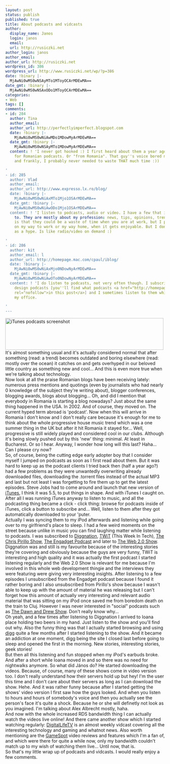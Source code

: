 ```yaml
---
layout: post
status: publish
published: true
title: About podcasts and vidcasts
author:
  display_name: Janos
  login: janos
  email: 
  url: http://rusiczki.net
author_login: janos
author_email: 
author_url: http://rusiczki.net
wordpress_id: 386
wordpress_url: http://www.rusiczki.net/wp/?p=386
date: !binary |-
  MjAwNi0wMS0wNSAyMTo1MToyOCArMDEwMA==
date_gmt: !binary |-
  MjAwNi0wMS0wNSAxODo1MToyOCArMDEwMA==
categories:
- Web
tags: []
comments:
- id: 284
  author: Tina
  author_email: 
  author_url: http://perfectlyimperfect.blogspot.com
  date: !binary |-
    MjAwNi0wMS0wNiAwMDo1MDowMyArMDEwMA==
  date_gmt: !binary |-
    MjAwNi0wMS0wNSAyMTo1MDowMyArMDEwMA==
  content: ! 'I never got hooked :) I first heard about them a year ago and I browsed
    for Romanian podcasts. Or "from Romania". That guy''s voice bored me to death
    and frankly, I probably never needed to waste THAT much time :))

'
- id: 285
  author: Vlad
  author_email: 
  author_url: http://www.expresso.lx.ro/blog/
  date: !binary |-
    MjAwNi0wMS0wNiAxMTo1Mjo1OSArMDEwMA==
  date_gmt: !binary |-
    MjAwNi0wMS0wNiAwODo1Mjo1OSArMDEwMA==
  content: ! 'I listen to podcasts, audio or video. I have a few that i''m subscribed
    to. They are mostly about my profession: news, tips, opinions, trends. The truth
    is that they could be a waste of time when you are at work, but I prefer listening
    on my way to work or my way home, when it gets enjoyable. But I don''t see them
    as a hype. Is like radio/video on demand :)

'
- id: 286
  author: kit
  author_email: l
  author_url: http://homepage.mac.com/cpaul/iblog/
  date: !binary |-
    MjAwNi0wMS0wNiAxMjo0NDowNyArMDEwMA==
  date_gmt: !binary |-
    MjAwNi0wMS0wNiAwOTo0NDowNyArMDEwMA==
  content: ! 'I do listen to podcasts, not very often though. I subscribed to a few
    design podcasts [you''ll find what podcasts <a href="http://homepage.mac.com/cpaul/iblog/C1847207181/E20051227153215/index.html"
    rel="nofollow">in this post</a>] and I sometimes listen to them while I walk to
    my office.

'
---
```

<p><img src="http://www.rusiczki.net/blog/blogpics/itunes_podcasts_screenshot.gif" width="500" height="100" alt="iTunes podcasts screenshot" class="image" /><br />
It's almost something usual and it's actually considered normal that after something (read: a trend) becomes outdated and boring elsewhere (read: mostly over the ocean) it catches on and gets overhyped in our beloved little country as something new and cool... And this is even more true when we're talking about technology.<br />
Now look at all the praise Romanian blogs have been receiving lately: numerous press mentions and quotings (even by journalists who had nearly 0 knowledge of the subject they're writing about), blogger conferences, blogging awards, blogs about blogging... Oh, and did I mention that everybody in Romania is starting a blog nowadays? Just about the same thing happened in the USA. In 2002. And of course, they moved on. The current hyped term abroad is 'podcast'. Now when this will arrive in Romania I don't know and I don't really care because it's enough for me to think about the whole progressive house music trend which was a one summer thing in the UK but after it hit Romania it stayed for... Well, progressive is still widely played and considered cool in our clubs. Although it's being slowly pushed out by this 'new' thing: minimal. At least in Bucharest. Or so I hear. Anyway, I wonder how long will this last? Haha... Can I please cry now?<br />
So, of course, being the cutting edge early adopter boy that I consider myself I jumped on podcasts as soon as I first read about them. But it was hard to keep up as the podcast clients I tried back then (half a year ago?) had a few problems as they were unwantedly overwriting already downloaded files, downloading the .torrent files instead of the actual MP3 and last but not least I was forgetting to fire them up to get the latest episodes. Steve Jobs had to come around and launch that new version of <a href="http://www.apple.com/itunes">iTunes</a>, I think it was 5.5, to put things in shape. And with iTunes I caught on. After all I was running iTunes anyway to listen to music, and all the podcasting thing became a click - click thing: browse for podcasts inside of iTunes, click a button to subscribe and... Well, listen to them after they got automatically downloaded to your 'puter.<br />
Actually I was syncing them to my iPod afterwards and listening while going over to my girlfriend's place to sleep. I had a few weird moments on the street because unlike in music you can find laughing matter while listening to podcasts. I was subscribed to <a href="http://www.diggnation.com">Diggnation</a>, <a href="http://www.twit.tv">TWiT</a> (This Week In Tech), <a href="http://www.thechrispirilloshow.com/">The Chris Pirillo Show</a>, <a href="http://www.engadget.com/category/podcasts/">The Engadget Podcast</a> and later to <a href="http://www.web20show.com/">The Web 2.0 Show</a>. Diggnation was and still is my favourite because of the interesting stories they're covering and obviously because the guys are very funny, TWiT is interesting and high quality and it was actually the first podcast I started listening regularly and the Web 2.0 Show is relevant for me because I'm involved in this whole web development thingie and the interviews they were featuring were giving very interesting insights. After listening to a few episodes I unsubscribed from the Engadget podcast because I found it rather boring and I also unsubscribed from Pirillo's show because I wasn't able to keep up with the amount of material he was releasing but I can't forget how this amount of actually very interesting and relevant audio material that was sitting on my iPod once saved me from boredom death on the train to Cluj. However I was never interested in "social" podcasts such as <a href="http://dawnanddrew.podshow.com/">The Dawn and Drew Show</a>. Don't really know why...<br />
Oh yeah, and a few times after listening to Diggnation I arrived to Ioana place holding two beers in my hand. Just listen to the show and you'll find out why. Also the funny thing was that I actually started browsing and using <a href="http://www.digg.com">digg</a> quite a few months after I started listening to the show. And it became an addiction at one moment, digg being the site I closed last before going to sleep and opened the first in the morning. New stories, interesting stories, geek stories!<br />
But then all this listening and fun stopped when my iPod's earbuds broke. And after a short while Ioana moved in and so there was no need for nightwalks anymore. So what did J&aacute;nos do? He started downloading the videos. Because, of course, many of these shows come in video version too. I don't really understand how their servers hold up but hey! I'm the user this time and I don't care about their servers as long as I can download the show. Hehe. And it was rather funny because after I started getting the shows' video version I first saw how the guys looked. And when you listen to hours and hours of somebody's voice and then you actually see the person's face it's quite a shock. Because he or she will definetly not look as you imagined. I'm talking about Alex Albrecht mostly, haha.<br />
And now with the whole increased RDS bandwidth thing I can actually watch the videos live online! And there came another show which I started watching regularly: <a href="http://www.digitallifetv.com/">DigitalLifeTV</a> is an almost weekly vidcast covering all the interesting technology and gaming and whatnot news. Also worth mentioning are the <a href="http://www.gamespot.com">GameSpot</a> video reviews and features which I'm a fan of, and which were there for quite a while now, only my bandwidth couldn't match up to my wish of watching them live... Until now, that is.<br />
So that's my little wrap up of podcasts and vidcasts. I would really enjoy a few comments.</p>
